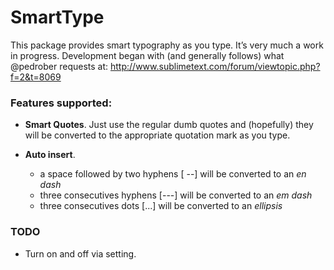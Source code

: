 SmartType
=========

This package provides smart typography as you type. It’s very much a work in progress. Development began with (and generally follows) what @pedrober requests at: http://www.sublimetext.com/forum/viewtopic.php?f=2&t=8069

### Features supported:

- **Smart Quotes**. Just use the regular dumb quotes and (hopefully) they will be converted to the appropriate quotation mark as you type.

- **Auto insert**.
	- a space followed by two hyphens [ --] will be converted to an *en dash*
	- three consecutives hyphens [---] will be converted to an *em dash*
	- three consecutives dots [...] will be converted to an *ellipsis*

### TODO

* Turn on and off via setting.